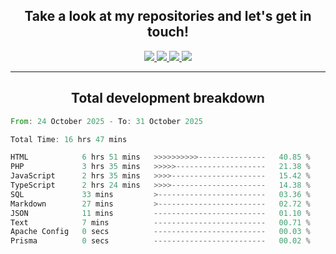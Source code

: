 <h2 align="center">
  Take a look at my repositories and let's get in touch!
</h2>
<p align="center">
  <a href="https://www.instagram.com/rayhanarkan?igsh=MXM3dHhmMTZ3ZWVsaA==">
    <img src="https://img.icons8.com/material-outlined/30/689d6a/instagram.png"/>
  </a>
  <a href="https://www.linkedin.com/in/rayhanarkan/">
    <img src="https://img.icons8.com/material-outlined/30/689d6a/linkedin.png"/>
  </a>
  <a href="">
    <img src="https://img.icons8.com/material-outlined/30/689d6a/geography.png"/>
  </a>
  <a href="mailto:rayhanarkan30@gmail.com">
    <img src="https://img.icons8.com/material-outlined/30/689d6a/email.png"/>
  </a>
</p>

---

<h2 align="center">Total development breakdown</h2>

<p align="center">
<!--START_SECTION:waka-->

```rust
From: 24 October 2025 - To: 31 October 2025

Total Time: 16 hrs 47 mins

HTML            6 hrs 51 mins   >>>>>>>>>>---------------   40.85 %
PHP             3 hrs 35 mins   >>>>>--------------------   21.38 %
JavaScript      2 hrs 35 mins   >>>>---------------------   15.42 %
TypeScript      2 hrs 24 mins   >>>>---------------------   14.38 %
SQL             33 mins         >------------------------   03.36 %
Markdown        27 mins         >------------------------   02.72 %
JSON            11 mins         -------------------------   01.10 %
Text            7 mins          -------------------------   00.71 %
Apache Config   0 secs          -------------------------   00.03 %
Prisma          0 secs          -------------------------   00.02 %
```

<!--END_SECTION:waka-->
</p>
